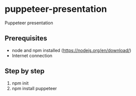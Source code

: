 # puppeteer-presentation
Puppeteer presentation

## Prerequisites
* node and npm installed (https://nodejs.org/en/download/)
* Internet connection


## Step by step
1. npm init
2. npm install puppeteer

